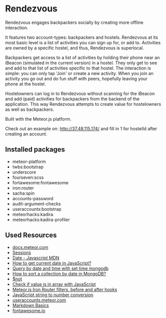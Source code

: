 # Rendezvous
Rendezvous engages backpackers socially by creating more offline interaction.

It features two account-types: backpackers and hostels. Rendezvous at its most basic level is a list of activities you can sign up for, or add to. Activities are owned by a specific hostel, and thus, Rendezvous is superlocal.

Backpackers get access to a list of activities by holding their phone near an iBeacon (simulated in the current version) in a hostel. They only get to see and add to that list of activities specific to that hostel. The interaction is simple: you can only tap 'Join' or create a new activity. When you join an activity you go out and do fun stuff with peers, hopefully leaving your phone at the hostel.

Hostelowners can log in to Rendezvous without scanning for the iBeacon and add (paid) activities for backpackers from the backend of the application. This way Rendezvous attempts to create value for hostelowners as well as backpackers.

Built with the Meteor.js platform.

Check out an example on: http://37.48.115.174/ and fill in 1 for hostelId after creating an account.

## Installed packages

- meteor-platform
- twbs:bootstrap
- underscore
- fourseven:scss
- fortawesome:fontawesome
- iron:router
- sacha:spin
- accounts-password
- audit-argument-checks
- useraccounts:bootstrap
- meteorhacks:kadira
- meteorhacks:kadira-profiler

## Used Resources
- [docs.meteor.com](http://docs.meteor.com)
- [Sessions](http://docs.meteor.com/#/full/session)
- [Date - Javascript MDN](https://developer.mozilla.org/en-US/docs/Web/JavaScript/Reference/Global_Objects/Date)
- [How to get current date in JavaScript?](https://stackoverflow.com/questions/1531093/how-to-get-current-date-in-javascript)
- [Query by date and time with set time mongodb](https://stackoverflow.com/questions/27489148/query-by-date-and-time-with-set-time-mongodb)
- [How to sort a collection by date in MongoDB?](https://stackoverflow.com/questions/13847766/how-to-sort-a-collection-by-date-in-mongodb)
- [$not](http://docs.mongodb.org/manual/reference/operator/query/not/)
- [Check if value is in array with JavaScript](https://stackoverflow.com/questions/7378228/check-if-value-is-in-array-with-javascript)
- [Meteor.js Iron Router filters, before and after hooks](http://www.manuel-schoebel.com/blog/meteorjs-iron-router-filters-before-and-after-hooks)
- [JavaScript string to number conversion](http://www.javascripter.net/faq/convert2.htm)
- [useraccounts.meteor.com](https://github.com/meteor-useraccounts/core/blob/master/Guide.md)
- [Markdown Basics](http://daringfireball.net/projects/markdown/basics)
- [fontawesome.io](http://fontawesome.io)
